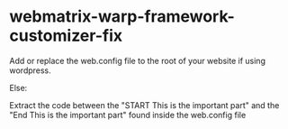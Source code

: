 # webmatrix-warp-framework-customizer-fix
Add or replace the web.config file to the root of your website if using wordpress.

Else:

Extract the code between the "START This is the important part" and the "End This is the important part" found inside the web.config file




